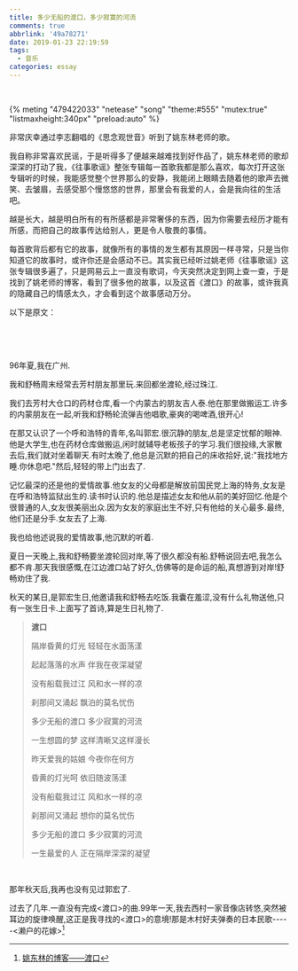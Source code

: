 ```yaml
---
title: 多少无船的渡口，多少寂寞的河流
comments: true
abbrlink: '49a78271'
date: 2019-01-23 22:19:59
tags:
  - 音乐
categories: essay
---
```


​          

{% meting "479422033" "netease" "song" "theme:#555" "mutex:true" "listmaxheight:340px" "preload:auto" %}
​          

非常庆幸通过李志翻唱的《思念观世音》听到了姚东林老师的歌。

我自称非常喜欢民谣，于是听得多了便越来越难找到好作品了，姚东林老师的歌却深深的打动了我，《往事歌谣》整张专辑每一首歌我都是那么喜欢，每次打开这张专辑听的时候，我能感觉整个世界那么的安静，我能闭上眼睛去随着他的歌声去微笑、去皱眉，去感受那个慢悠悠的世界，那里会有我爱的人，会是我向往的生活吧。

越是长大，越是明白所有的有所感都是非常奢侈的东西，因为你需要去经历才能有所感，而把自己的故事传达给别人，更是令人敬畏的事情。

每首歌背后都有它的故事，就像所有的事情的发生都有其原因一样寻常，只是当你知道它的故事时，或许你还是会感动不已。其实我已经听过姚老师《往事歌谣》这张专辑很多遍了，只是网易云上一直没有歌词，今天突然决定到网上查一查，于是找到了姚老师的博客，看到了很多他的故事，以及这首《渡口》的故事，或许我真的隐藏自己的情感太久，才会看到这个故事感动万分。

<!-- more -->

以下是原文：

​     

​       

96年夏,我在广州.

我和舒畅周末经常去芳村朋友那里玩.来回都坐渡轮,经过珠江.

我们去芳村大仓口的药材仓库,看一个内蒙古的朋友吉人泰.他在那里做搬运工.许多的内蒙朋友在一起,听我和舒畅轮流弹吉他唱歌,豪爽的喝啤酒,很开心!

在那又认识了一个呼和浩特的青年,名叫郭宏.很沉静的朋友,总是坚定忧郁的眼神.他是大学生,也在药材仓库做搬运,闲时就辅导老板孩子的学习.我们很投缘,大家散去后,我们就对坐着聊天.有时太晚了,他总是沉默的把自己的床收拾好,说:"我找地方睡.你休息吧."然后,轻轻的带上门出去了.

记忆最深的还是他的爱情故事.他女友的父母都是解放前国民党上海的特务,女友是在呼和浩特监狱出生的.读书时认识的.他总是描述女友和他从前的美好回忆.他是个很普通的人,女友很美丽出众.因为女友的家庭出生不好,只有他给的关心最多.最终,他们还是分手.女友去了上海.

我也给他述说我的爱情故事,他沉默的听着.

夏日一天晚上,我和舒畅要坐渡轮回对岸,等了很久都没有船.舒畅说回去吧,我怎么都不肯.那天我很感慨,在江边渡口站了好久,仿佛等的是命运的船,真想游到对岸!舒畅劝住了我.

秋天的某日,是郭宏生日,他邀请我和舒畅去吃饭.我囊在羞涩,没有什么礼物送他,只有一张生日卡.上面写了首诗,算是生日礼物了.

> **渡口**
>
> 隔岸昏黄的灯光 轻轻在水面荡漾
>
> 起起落落的水声 伴我在夜深凝望
>
> 没有船载我过江 风和水一样的凉 
>
> 刹那间又涌起  飘泊的莫名忧伤
>
> 多少无船的渡口 多少寂寞的河流
>
> 一生想圆的梦  这样清晰又这样漫长
>
> 昨天爱我的姑娘 今夜你在何方
>
> 昏黄的灯光呵  依旧随波荡漾
>
> 没有船载我过江 风和水一样的凉
>
> 刹那间又涌起  想你的莫名忧伤
>
> 多少无船的渡口 多少寂寞的河流
>
> 一生最爱的人  正在隔岸深深的凝望

​            

那年秋天后,我再也没有见过郭宏了.

过去了几年.一直没有完成<渡口>的曲.99年一天,我去西村一家音像店转悠,突然被耳边的旋律唤醒,这正是我寻找的<渡口>的意境!那是木村好夫弹奏的日本民歌-----<濑户的花嫁>[^1]



[^1]: [姚东林的博客——渡口](http://yaodonglin29.blog.163.com/blog/static/10374000320095242315150/) 

